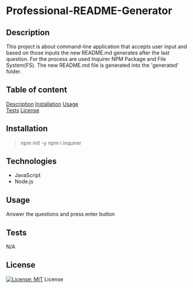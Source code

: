 # Professional-README-Generator
  
## Description
  This project is about command-line application that accepts user input and based on those inputs the new README.md generates after the last question. For the process are used Inquirer NPM Package and File System(FS). The new README.md file is generated into the 'generated' folder.


## Table of content
   [Description](#description) 
   [Installation](#installation)
   [Usage](#usage)  
   [Tests](#tests)
   [License](#license)
 

## Installation
  > npm init -y
  > npm i inquirer 

## Technologies 
- JavaScript
- Node.js


## Usage
  Answer the questions and press enter button

## Tests  
  N/A

## License
  [![License: MIT](https://img.shields.io/badge/License-MIT-yellow.svg)](https://opensource.org/licenses/MIT) License